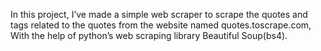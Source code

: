In this project, I’ve made a simple web scraper to scrape the quotes and tags related to the quotes from the website named quotes.toscrape.com, With the help of python’s web scraping library Beautiful Soup(bs4).
